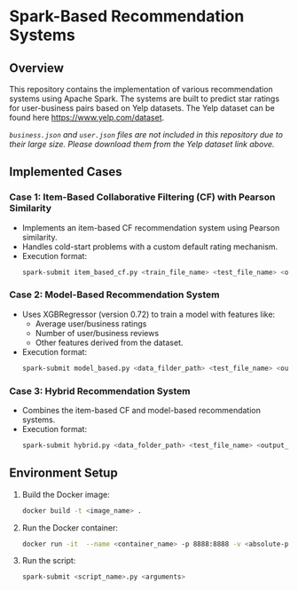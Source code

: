 # Spark-Based Recommendation Systems

## Overview
This repository contains the implementation of various recommendation systems using Apache Spark. The systems are built to predict star ratings for user-business pairs based on Yelp datasets.
The Yelp dataset can be found here https://www.yelp.com/dataset.

*`business.json` and `user.json` files are not included in this repository due to their large size. Please download them from the Yelp dataset link above.*


## Implemented Cases
### Case 1: Item-Based Collaborative Filtering (CF) with Pearson Similarity
- Implements an item-based CF recommendation system using Pearson similarity.
- Handles cold-start problems with a custom default rating mechanism.
- Execution format:
  ```bash
  spark-submit item_based_cf.py <train_file_name> <test_file_name> <output_file_name>
  ```

### Case 2: Model-Based Recommendation System
- Uses XGBRegressor (version 0.72) to train a model with features like:
  - Average user/business ratings
  - Number of user/business reviews
  - Other features derived from the dataset.
- Execution format:
  ```bash
  spark-submit model_based.py <data_filder_path> <test_file_name> <output_file_name>
  ```
  
### Case 3: Hybrid Recommendation System
- Combines the item-based CF and model-based recommendation systems.
- Execution format:
  ```bash
  spark-submit hybrid.py <data_folder_path> <test_file_name> <output_file_name>
   ```
## Environment Setup
1. Build the Docker image:
   ```bash
   docker build -t <image_name> .
   ```
2. Run the Docker container:
   ```bash
   docker run -it  --name <container_name> -p 8888:8888 -v <absolute-path-to-project-folder>:/workspace <image_name> /bin/bash
   ```
3. Run the script:
   ```bash
   spark-submit <script_name>.py <arguments>
   ```

